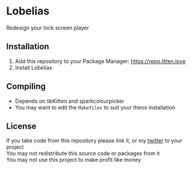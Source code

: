 # Lobelias
Redesign your lock screen player

## Installation
1. Add this repository to your Package Manager: https://repo.litten.love
2. Install Lobelias

## Compiling
  - Depends on libKitten and sparkcolourpicker
  - You may want to edit the `Makefiles` to suit your theos installation

## License
If you take code from this repository please link it, or my [twitter](https://twitter.com/schneelittchen) to your project  
You may not redistribute this source code or packages from it  
You may not use this project to make profit like money
